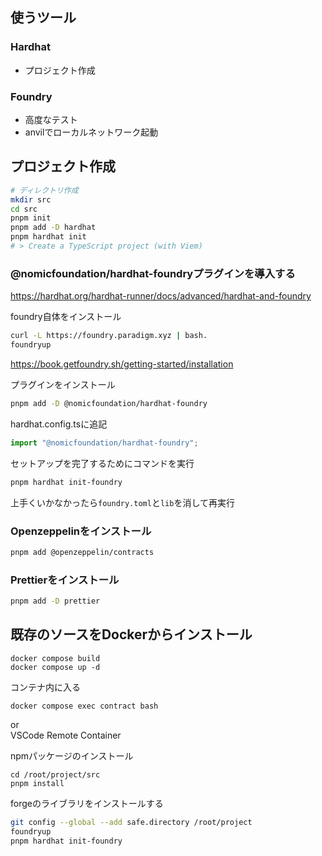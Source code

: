 ## 使うツール
### Hardhat
- プロジェクト作成

### Foundry
- 高度なテスト
- anvilでローカルネットワーク起動

## プロジェクト作成
```sh
# ディレクトリ作成
mkdir src
cd src
pnpm init
pnpm add -D hardhat
pnpm hardhat init
# > Create a TypeScript project (with Viem)
```

### @nomicfoundation/hardhat-foundryプラグインを導入する
https://hardhat.org/hardhat-runner/docs/advanced/hardhat-and-foundry

foundry自体をインストール
```sh
curl -L https://foundry.paradigm.xyz | bash.
foundryup
```
https://book.getfoundry.sh/getting-started/installation

プラグインをインストール
```sh
pnpm add -D @nomicfoundation/hardhat-foundry
```

hardhat.config.tsに追記
```ts
import "@nomicfoundation/hardhat-foundry";
```

セットアップを完了するためにコマンドを実行
```sh
pnpm hardhat init-foundry
```
上手くいかなかったら`foundry.toml`と`lib`を消して再実行

### Openzeppelinをインストール
```sh
pnpm add @openzeppelin/contracts
```

### Prettierをインストール
```sh
pnpm add -D prettier
```

## 既存のソースをDockerからインストール
```
docker compose build
docker compose up -d
```

コンテナ内に入る
```
docker compose exec contract bash
```
or  
VSCode Remote Container

npmパッケージのインストール
```
cd /root/project/src
pnpm install
```

forgeのライブラリをインストールする
```sh
git config --global --add safe.directory /root/project
foundryup
pnpm hardhat init-foundry
```
